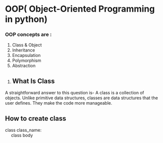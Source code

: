 <h1>OOP( Object-Oriented Programming in python)</h1>
<h3>OOP concepts are :</h3>
<div>
<ol tpye="number">
<li>Class & Object</li>
<li>Inheritance</li>
<li>Encapsulation</li>
<li>Polymorphism</li>
<li>Abstraction</li>
</ol>


<ol tpye="number">
<li><h2> What Is Class</h2></li>
</ol>
<p>A straightforward answer to this question is- A class is a collection of objects.  Unlike primitive data structures, classes are data structures that the user defines. They make the code more manageable.</p>

<h2> How to create class</h2>

class class_name:<br> &nbsp;&nbsp;&nbsp;&nbsp;
    class body
      


</div>